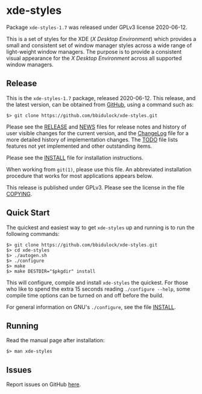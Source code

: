 [xde-styles -- read me first file.  2020-06-12]: #

xde-styles
===============

Package `xde-styles-1.7` was released under GPLv3 license
2020-06-12.

This is a set of styles for the XDE (_X Desktop Environment_) which
provides a small and consistent set of window manager styles across a
wide range of light-weight window managers.  The purpose is to provide a
consistent visual appearance for the _X Desktop Environment_ across all
supported window managers.


Release
-------

This is the `xde-styles-1.7` package, released 2020-06-12.
This release, and the latest version, can be obtained from [GitHub][1],
using a command such as:

    $> git clone https://github.com/bbidulock/xde-styles.git

Please see the [RELEASE][3] and [NEWS][4] files for release notes and
history of user visible changes for the current version, and the
[ChangeLog][5] file for a more detailed history of implementation
changes.  The [TODO][6] file lists features not yet implemented and
other outstanding items.

Please see the [INSTALL][8] file for installation instructions.

When working from `git(1)`, please use this file.  An abbreviated
installation procedure that works for most applications appears below.

This release is published under GPLv3.  Please see the license in the
file [COPYING][10].


Quick Start
-----------

The quickest and easiest way to get `xde-styles` up and
running is to run the following commands:

    $> git clone https://github.com/bbidulock/xde-styles.git
    $> cd xde-styles
    $> ./autogen.sh
    $> ./configure
    $> make
    $> make DESTDIR="$pkgdir" install

This will configure, compile and install `xde-styles` the
quickest.  For those who like to spend the extra 15 seconds reading
`./configure --help`, some compile time options can be turned on and off
before the build.

For general information on GNU's `./configure`, see the file
[INSTALL][8].


Running
-------

Read the manual page after installation:

    $> man xde-styles


Issues
------

Report issues on GitHub [here][2].



[1]: https://github.com/bbidulock/xde-styles
[2]: https://github.com/bbidulock/xde-styles/issues
[3]: https://github.com/bbidulock/xde-styles/blob/1.7/RELEASE
[4]: https://github.com/bbidulock/xde-styles/blob/1.7/NEWS
[5]: https://github.com/bbidulock/xde-styles/blob/1.7/ChangeLog
[6]: https://github.com/bbidulock/xde-styles/blob/1.7/TODO
[7]: https://github.com/bbidulock/xde-styles/blob/1.7/COMPLIANCE
[8]: https://github.com/bbidulock/xde-styles/blob/1.7/INSTALL
[9]: https://github.com/bbidulock/xde-styles/blob/1.7/LICENSE
[10]: https://github.com/bbidulock/xde-styles/blob/1.7/COPYING

[ vim: set ft=markdown sw=4 tw=72 nocin nosi fo+=tcqlorn spell: ]: #
